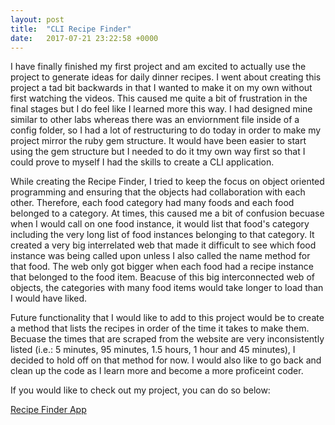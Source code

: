 ```yaml
---
layout: post
title:  "CLI Recipe Finder"
date:   2017-07-21 23:22:58 +0000
---
```



I have finally finished my first project and am excited to actually use the project to generate ideas for daily dinner recipes. I went about creating this project a tad bit backwards in that I wanted to make it on my own without first watching the videos. This caused me quite a bit of frustration in the final stages but I do feel like I learned more this way.  I had designed mine similar to other labs whereas there was an enviornment file inside of a config folder, so I had a lot of restructuring to do today in order to make my project mirror the ruby gem structure. It would have been easier to start using the gem structure but I needed to do it tmy own way first so that I could prove to myself I had the skills to create a CLI application.

While creating the Recipe Finder, I tried to keep the focus on object oriented programming and ensuring that the objects had collaboration with each other. Therefore, each food category had many foods and each food belonged to a category. At times, this caused me a bit of confusion becuase when I would call on one food instance, it would list that food's category including the very long list of food instances belonging to that category. It created a very big interrelated web that made it difficult to see which food instance was being called upon unless I also called the name method for that food. The web only got bigger when each food had a recipe instance that belonged to the food item. Beacuse of this big interconnected web of objects, the categories with many food items would take longer to load than I would have liked. 

Future functionality that I would like to add to this project would be to create a method that lists the recipes in order of the time it takes to make them. Becuase the times that are scraped from the website are very inconsistently listed (i.e.: 5 minutes, 95 minutes, 1.5 hours, 1 hour and 45 minutes), I decided to hold off on that method for now. I would also like to go back and clean up the code as I learn more and become a more proficeint coder. 

If you would like to check out my project, you can do so below:

[Recipe Finder App](https://github.com/hansenjl/JenniferHansen-cli-app)
